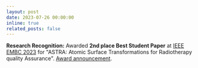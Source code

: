 ```yaml
---
layout: post
date: 2023-07-26 00:00:00
inline: true
related_posts: false
---
```


**Research Recognition:** Awarded **2nd place Best Student Paper** at [IEEE EMBC 2023](https://embc.embs.org/2023/) for "ASTRA: Atomic Surface Transformations for Radiotherapy quality Assurance". [Award announcement](https://www.linkedin.com/posts/amithjkamath_future-healthcareleaders-embc23-activity-7090685279170093056-veiO).
